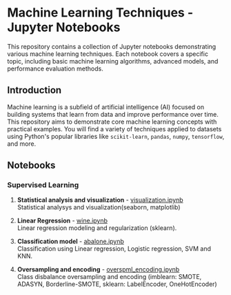 # Machine Learning Techniques - Jupyter Notebooks

This repository contains a collection of Jupyter notebooks demonstrating various machine learning techniques.
Each notebook covers a specific topic, including basic machine learning algorithms, advanced models, and performance evaluation methods.

## Introduction

Machine learning is a subfield of artificial intelligence (AI) focused on building systems that learn from data and improve performance over time.
This repository aims to demonstrate core machine learning concepts with practical examples.
You will find a variety of techniques applied to datasets using Python's popular libraries like `scikit-learn`, `pandas`, `numpy`, `tensorflow`, and more.

## Notebooks

### Supervised Learning
1. **Statistical analysis and visualization** - [visualization.ipynb](./vis/visualization.ipynb)  
   Statistical analysys and visualization(seaborn, matplotlib)

2.  **Linear Regression** - [wine.ipynb](./wine/wine.ipynb)  
   Linear regression modeling and regularization (sklearn).

3. **Classification model** - [abalone.ipynb](./abalone/abalone.ipynb)  
   Classification using Linear regression, Logistic regression, SVM and KNN.
   
4. **Oversampling and encoding** - [overspml_encoding.ipynb](./glass_mushrooms/overspml_encoding.ipynb)  
   Class disbalance oversampling and encoding (imblearn: SMOTE, ADASYN, Borderline-SMOTE, sklearn: LabelEncoder, OneHotEncoder)
   

